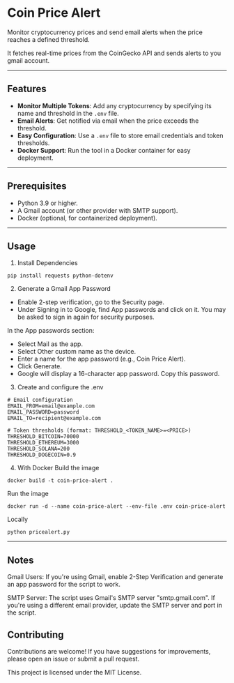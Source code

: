 # Coin Price Alert
Monitor cryptocurrency prices and send email alerts when the price reaches a defined threshold.

It fetches real-time prices from the CoinGecko API and sends alerts to you gmail account.

---

## Features
- **Monitor Multiple Tokens**: Add any cryptocurrency by specifying its name and threshold in the `.env` file.
- **Email Alerts**: Get notified via email when the price exceeds the threshold.
- **Easy Configuration**: Use a `.env` file to store email credentials and token thresholds.
- **Docker Support**: Run the tool in a Docker container for easy deployment.

---

## Prerequisites
- Python 3.9 or higher.
- A Gmail account (or other provider with SMTP support).
- Docker (optional, for containerized deployment).

---

## Usage
1. Install Dependencies
```
pip install requests python-dotenv
```

2. Generate a Gmail App Password
- Enable 2-step verification, go to the Security page.
- Under Signing in to Google, find App passwords and click on it.
You may be asked to sign in again for security purposes.

In the App passwords section:
- Select Mail as the app.
- Select Other custom name as the device.
- Enter a name for the app password (e.g., Coin Price Alert).
- Click Generate.
- Google will display a 16-character app password. Copy this password.

3. Create and configure the .env
```
# Email configuration
EMAIL_FROM=email@example.com
EMAIL_PASSWORD=password
EMAIL_TO=recipient@example.com

# Token thresholds (format: THRESHOLD_<TOKEN_NAME>=<PRICE>)
THRESHOLD_BITCOIN=70000
THRESHOLD_ETHEREUM=3000
THRESHOLD_SOLANA=200
THRESHOLD_DOGECOIN=0.9
```

4. With Docker
Build the image
```
docker build -t coin-price-alert .
```

Run the image
```
docker run -d --name coin-price-alert --env-file .env coin-price-alert
```

Locally
```
python pricealert.py
```

---

## Notes
Gmail Users: If you're using Gmail, enable 2-Step Verification and generate an app password for the script to work.

SMTP Server: The script uses Gmail's SMTP server "smtp.gmail.com". If you're using a different email provider, update the SMTP server and port in the script.

## Contributing
Contributions are welcome! If you have suggestions for improvements, please open an issue or submit a pull request.

This project is licensed under the MIT License. 
